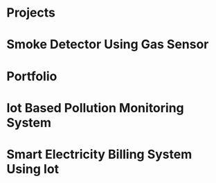 # Projects
# Smoke Detector Using Gas Sensor
# Portfolio
# Iot Based Pollution Monitoring System
# Smart Electricity Billing System Using Iot
